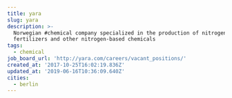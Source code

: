 ```yaml
---
title: yara
slug: yara
description: >-
  Norwegian #chemical company specialized in the production of nitrogen
  fertilizers and other nitrogen-based chemicals
tags:
  - chemical
job_board_url: 'http://yara.com/careers/vacant_positions/'
created_at: '2017-10-25T16:02:19.836Z'
updated_at: '2019-06-16T10:36:09.640Z'
cities:
  - berlin
---
```


